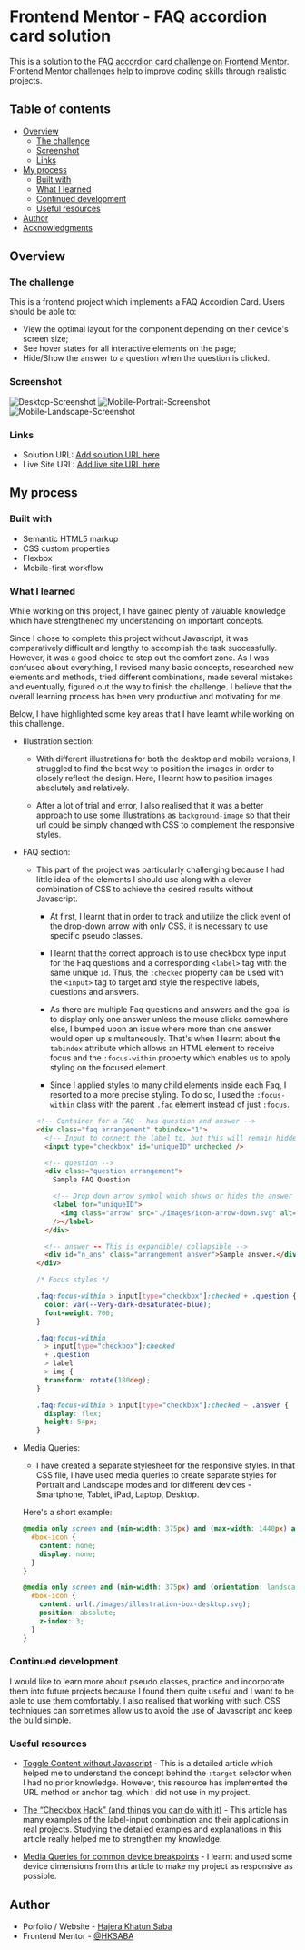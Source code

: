 # Frontend Mentor - FAQ accordion card solution

This is a solution to the [FAQ accordion card challenge on Frontend Mentor](https://www.frontendmentor.io/challenges/faq-accordion-card-XlyjD0Oam). Frontend Mentor challenges help to improve coding skills through realistic projects.

## Table of contents

- [Overview](#overview)
  - [The challenge](#the-challenge)
  - [Screenshot](#screenshot)
  - [Links](#links)
- [My process](#my-process)
  - [Built with](#built-with)
  - [What I learned](#what-i-learned)
  - [Continued development](#continued-development)
  - [Useful resources](#useful-resources)
- [Author](#author)
- [Acknowledgments](#acknowledgments)

## Overview

### The challenge

This is a frontend project which implements a FAQ Accordion Card. Users should be able to:

- View the optimal layout for the component depending on their device's screen size;
- See hover states for all interactive elements on the page;
- Hide/Show the answer to a question when the question is clicked.

### Screenshot

![Desktop-Screenshot](./Screenshots/Desktop-Screenshot.jpg)
![Mobile-Portrait-Screenshot](./Screenshots/Mobile-Portrait-Screenshot.jpg)
![Mobile-Landscape-Screenshot](./Screenshots/Mobile-Landscape-Screenshot.jpg)

### Links

- Solution URL: [Add solution URL here](https://your-solution-url.com)
- Live Site URL: [Add live site URL here](https://your-live-site-url.com)

## My process

### Built with

- Semantic HTML5 markup
- CSS custom properties
- Flexbox
- Mobile-first workflow

### What I learned

While working on this project, I have gained plenty of valuable knowledge which have strengthened my understanding on important concepts.

Since I chose to complete this project without Javascript, it was comparatively difficult and lengthy to accomplish the task successfully. However, it was a good choice to step out the comfort zone. As I was confused about everything, I revised many basic concepts, researched new elements and methods, tried different combinations, made several mistakes and eventually, figured out the way to finish the challenge. I believe that the overall learning process has been very productive and motivating for me.

Below, I have highlighted some key areas that I have learnt while working on this challenge.

- Illustration section:

  - With different illustrations for both the desktop and mobile versions, I struggled to find the best way to position the images in order to closely reflect the design. Here, I learnt how to position images absolutely and relatively.

  - After a lot of trial and error, I also realised that it was a better approach to use some illustrations as `background-image` so that their url could be simply changed with CSS to complement the responsive styles.

- FAQ section:

  - This part of the project was particularly challenging because I had little idea of the elements I should use along with a clever combination of CSS to achieve the desired results without Javascript.

    - At first, I learnt that in order to track and utilize the click event of the drop-down arrow with only CSS, it is necessary to use specific pseudo classes.

    - I learnt that the correct approach is to use checkbox type input for the Faq questions and a corresponding `<label>` tag with the same unique `id`. Thus, the `:checked` property can be used with the `<input>` tag to target and style the respective labels, questions and answers.

    - As there are multiple Faq questions and answers and the goal is to display only one answer unless the mouse clicks somewhere else, I bumped upon an issue where more than one answer would open up simultaneously. That's when I learnt about the `tabindex` attribute which allows an HTML element to receive focus and the `:focus-within` property which enables us to apply styling on the focused element.

    - Since I applied styles to many child elements inside each Faq, I resorted to a more precise styling. To do so, I used the `:focus-within` class with the parent `.faq` element instead of just `:focus`.

    ```html
    <!-- Container for a FAQ - has question and answer -->
    <div class="faq arrangement" tabindex="1">
      <!-- Input to connect the label to, but this will remain hidden -->
      <input type="checkbox" id="uniqueID" unchecked />

      <!-- question -->
      <div class="question arrangement">
        Sample FAQ Question

        <!-- Drop down arrow symbol which shows or hides the answer on click -->
        <label for="uniqueID">
          <img class="arrow" src="./images/icon-arrow-down.svg" alt=""
        /></label>
      </div>

      <!-- answer -- This is expandible/ collapsible -->
      <div id="n_ans" class="arrangement answer">Sample answer.</div>
    </div>
    ```

    ```css
    /* Focus styles */

    .faq:focus-within > input[type="checkbox"]:checked + .question {
      color: var(--Very-dark-desaturated-blue);
      font-weight: 700;
    }

    .faq:focus-within
      > input[type="checkbox"]:checked
      + .question
      > label
      > img {
      transform: rotate(180deg);
    }

    .faq:focus-within > input[type="checkbox"]:checked ~ .answer {
      display: flex;
      height: 54px;
    }
    ```

- Media Queries:

  - I have created a separate stylesheet for the responsive styles. In that CSS file, I have used media queries to create separate styles for Portrait and Landscape modes and for different devices - Smartphone, Tablet, iPad, Laptop, Desktop.

  Here's a short example:

  ```css
  @media only screen and (min-width: 375px) and (max-width: 1440px) and (orientation: portrait) {
    #box-icon {
      content: none;
      display: none;
    }
  }

  @media only screen and (min-width: 375px) and (orientation: landscape) {
    #box-icon {
      content: url(./images/illustration-box-desktop.svg);
      position: absolute;
      z-index: 3;
    }
  }
  ```

### Continued development

I would like to learn more about pseudo classes, practice and incorporate them into future projects because I found them quite useful and I want to be able to use them comfortably. I also realised that working with such CSS techniques can sometimes allow us to avoid the use of Javascript and keep the build simple.

### Useful resources

- [Toggle Content without Javascript](https://enmascript.com/articles/2019/09/26/toggle-content-on-click-without-javascript) - This is a detailed article which helped me to understand the concept behind the `:target` selector when I had no prior knowledge. However, this resource has implemented the URL method or anchor tag, which I did not use in my project.

- [The “Checkbox Hack” (and things you can do with it)](https://css-tricks.com/the-checkbox-hack/) - This article has many examples of the label-input combination and their applications in real projects. Studying the detailed examples and explanations in this article really helped me to strengthen my knowledge.

- [Media Queries for common device breakpoints](https://ui.dev/rwd/develop/browser-feature-support/media-queries-for-common-device-breakpoints) - I learnt and used some device dimensions from this article to make my project as responsive as possible.

## Author

- Porfolio / Website - [Hajera Khatun Saba](https://hksaba-portfolio.netlify.app/)
- Frontend Mentor - [@HKSABA](https://www.frontendmentor.io/profile/HKSABA)
